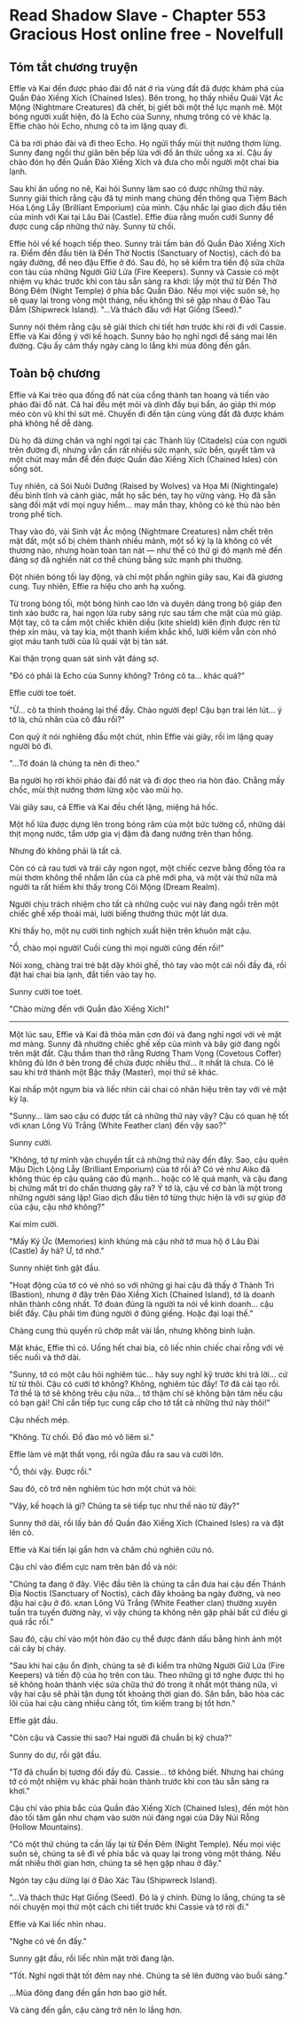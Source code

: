 # Read Shadow Slave - Chapter 553 Gracious Host online free - Novelfull

## Tóm tắt chương truyện

Effie và Kai đến được pháo đài đổ nát ở rìa vùng đất đã được khám phá của Quần Đảo Xiềng Xích (Chained Isles). Bên trong, họ thấy nhiều Quái Vật Ác Mộng (Nightmare Creatures) đã chết, bị giết bởi một thế lực mạnh mẽ. Một bóng người xuất hiện, đó là Echo của Sunny, nhưng trông có vẻ khác lạ. Effie chào hỏi Echo, nhưng cô ta im lặng quay đi.

Cả ba rời pháo đài và đi theo Echo. Họ ngửi thấy mùi thịt nướng thơm lừng. Sunny đang ngồi thư giãn bên bếp lửa với đồ ăn thức uống xa xỉ. Cậu ấy chào đón họ đến Quần Đảo Xiềng Xích và đưa cho mỗi người một chai bia lạnh.

Sau khi ăn uống no nê, Kai hỏi Sunny làm sao có được những thứ này. Sunny giải thích rằng cậu đã tự mình mang chúng đến thông qua Tiệm Bách Hóa Lộng Lẫy (Brilliant Emporium) của mình. Cậu nhắc lại giao dịch đầu tiên của mình với Kai tại Lâu Đài (Castle). Effie đùa rằng muốn cưới Sunny để được cung cấp những thứ này. Sunny từ chối.

Effie hỏi về kế hoạch tiếp theo. Sunny trải tấm bản đồ Quần Đảo Xiềng Xích ra. Điểm đến đầu tiên là Đền Thờ Noctis (Sanctuary of Noctis), cách đó ba ngày đường, để neo đậu Effie ở đó. Sau đó, họ sẽ kiểm tra tiến độ sửa chữa con tàu của những Người Giữ Lửa (Fire Keepers). Sunny và Cassie có một nhiệm vụ khác trước khi con tàu sẵn sàng ra khơi: lấy một thứ từ Đền Thờ Bóng Đêm (Night Temple) ở phía bắc Quần Đảo. Nếu mọi việc suôn sẻ, họ sẽ quay lại trong vòng một tháng, nếu không thì sẽ gặp nhau ở Đảo Tàu Đắm (Shipwreck Island). "...Và thách đấu với Hạt Giống (Seed)."

Sunny nói thêm rằng cậu sẽ giải thích chi tiết hơn trước khi rời đi với Cassie. Effie và Kai đồng ý với kế hoạch. Sunny bảo họ nghỉ ngơi để sáng mai lên đường. Cậu ấy cảm thấy ngày càng lo lắng khi mùa đông đến gần.

## Toàn bộ chương

Effie và Kai trèo qua đống đổ nát của cổng thành tan hoang và tiến vào pháo đài đổ nát. Cả hai đều mệt mỏi và dính đầy bụi bẩn, áo giáp thì móp méo còn vũ khí thì sứt mẻ. Chuyến đi đến tận cùng vùng đất đã được khám phá không hề dễ dàng.

Dù họ đã dừng chân và nghỉ ngơi tại các Thành lũy (Citadels) của con người trên đường đi, nhưng vẫn cần rất nhiều sức mạnh, sức bền, quyết tâm và một chút may mắn để đến được Quần đảo Xiềng Xích (Chained Isles) còn sống sót.

Tuy nhiên, cả Sói Nuôi Dưỡng (Raised by Wolves) và Họa Mi (Nightingale) đều bình tĩnh và cảnh giác, mắt họ sắc bén, tay họ vững vàng. Họ đã sẵn sàng đối mặt với mọi nguy hiểm… may mắn thay, không có kẻ thù nào bên trong phế tích.

Thay vào đó, vài Sinh vật Ác mộng (Nightmare Creatures) nằm chết trên mặt đất, một số bị chém thành nhiều mảnh, một số kỳ lạ là không có vết thương nào, nhưng hoàn toàn tan nát — như thể có thứ gì đó mạnh mẽ đến đáng sợ đã nghiền nát cơ thể chúng bằng sức mạnh phi thường.

Đột nhiên bóng tối lay động, và chỉ một phần nghìn giây sau, Kai đã giương cung. Tuy nhiên, Effie ra hiệu cho anh hạ xuống.

Từ trong bóng tối, một bóng hình cao lớn và duyên dáng trong bộ giáp đen tinh xảo bước ra, hai ngọn lửa ruby sáng rực sau tấm che mặt của mũ giáp. Một tay, cô ta cầm một chiếc khiên diều (kite shield) kiên định được rèn từ thép xỉn màu, và tay kia, một thanh kiếm khắc khổ, lưỡi kiếm vẫn còn nhỏ giọt máu tanh tưởi của lũ quái vật bị tàn sát.

Kai thận trọng quan sát sinh vật đáng sợ.

"Đó có phải là Echo của Sunny không? Trông cô ta… khác quá?"

Effie cười toe toét.

"Ừ… cô ta thỉnh thoảng lại thế đấy. Chào người đẹp! Cậu bạn trai lén lút… ý tớ là, chủ nhân của cô đâu rồi?"

Con quỷ ít nói nghiêng đầu một chút, nhìn Effie vài giây, rồi im lặng quay người bỏ đi.

"...Tớ đoán là chúng ta nên đi theo."

Ba người họ rời khỏi pháo đài đổ nát và đi dọc theo rìa hòn đảo. Chẳng mấy chốc, mùi thịt nướng thơm lừng xộc vào mũi họ.

Vài giây sau, cả Effie và Kai đều chết lặng, miệng há hốc.

Một hố lửa được dựng lên trong bóng râm của một bức tường cổ, những dải thịt mọng nước, tẩm ướp gia vị đậm đà đang nướng trên than hồng.

Nhưng đó không phải là tất cả.

Còn có cả rau tươi và trái cây ngon ngọt, một chiếc cezve bằng đồng tỏa ra mùi thơm không thể nhầm lẫn của cà phê mới pha, và một vài thứ nữa mà người ta rất hiếm khi thấy trong Cõi Mộng (Dream Realm).

Người chịu trách nhiệm cho tất cả những cuộc vui này đang ngồi trên một chiếc ghế xếp thoải mái, lười biếng thưởng thức một lát dưa.

Khi thấy họ, một nụ cười tinh nghịch xuất hiện trên khuôn mặt cậu.

"Ồ, chào mọi người! Cuối cùng thì mọi người cũng đến rồi!"

Nói xong, chàng trai trẻ bật dậy khỏi ghế, thò tay vào một cái nồi đầy đá, rồi đặt hai chai bia lạnh, đắt tiền vào tay họ.

Sunny cười toe toét.

"Chào mừng đến với Quần đảo Xiềng Xích!"

***

Một lúc sau, Effie và Kai đã thỏa mãn cơn đói và đang nghỉ ngơi với vẻ mặt mơ màng. Sunny đã nhường chiếc ghế xếp của mình và bây giờ đang ngồi trên mặt đất. Cậu thầm than thở rằng Rương Tham Vọng (Covetous Coffer) không đủ lớn ở bên trong để chứa được nhiều thứ… ít nhất là chưa. Có lẽ sau khi trở thành một Bậc thầy (Master), mọi thứ sẽ khác.

Kai nhấp một ngụm bia và liếc nhìn cái chai có nhãn hiệu trên tay với vẻ mặt kỳ lạ.

"Sunny… làm sao cậu có được tất cả những thứ này vậy? Cậu có quan hệ tốt với клаn Lông Vũ Trắng (White Feather clan) đến vậy sao?"

Sunny cười.

"Không, tớ tự mình vận chuyển tất cả những thứ này đến đây. Sao, cậu quên Mậu Dịch Lộng Lẫy (Brilliant Emporium) của tớ rồi à? Có vẻ như Aiko đã không thúc ép cậu quảng cáo đủ mạnh… hoặc có lẽ quá mạnh, và cậu đang bị chứng mất trí do chấn thương gây ra? Ý tớ là, cậu về cơ bản là một trong những người sáng lập! Giao dịch đầu tiên tớ từng thực hiện là với sự giúp đỡ của cậu, cậu nhớ không?"

Kai mỉm cười.

"Mấy Ký Ức (Memories) kinh khủng mà cậu nhờ tớ mua hộ ở Lâu Đài (Castle) ấy hả? Ừ, tớ nhớ."

Sunny nhiệt tình gật đầu.

"Hoạt động của tớ có vẻ nhỏ so với những gì hai cậu đã thấy ở Thành Trì (Bastion), nhưng ở đây trên Đảo Xiềng Xích (Chained Island), tớ là doanh nhân thành công nhất. Tớ đoán đúng là người ta nói về kinh doanh… cậu biết đấy. Cậu phải tìm đúng người ở đúng giếng. Hoặc đại loại thế."

Chàng cung thủ quyến rũ chớp mắt vài lần, nhưng không bình luận.

Mặt khác, Effie thì có. Uống hết chai bia, cô liếc nhìn chiếc chai rỗng với vẻ tiếc nuối và thở dài.

"Sunny, tớ có một câu hỏi nghiêm túc… hãy suy nghĩ kỹ trước khi trả lời… cứ từ từ thôi. Cậu có cưới tớ không? Không, nghiêm túc đấy! Tớ đã cải tạo rồi. Tớ thề là tớ sẽ không trêu cậu nữa… tớ thậm chí sẽ không bận tâm nếu cậu có bạn gái! Chỉ cần tiếp tục cung cấp cho tớ tất cả những thứ này thôi!"

Cậu nhếch mép.

"Không. Từ chối. Đồ đào mỏ vô liêm sỉ."

Effie làm vẻ mặt thất vọng, rồi ngửa đầu ra sau và cười lớn.

"Ồ, thôi vậy. Được rồi."

Sau đó, cô trở nên nghiêm túc hơn một chút và hỏi:

"Vậy, kế hoạch là gì? Chúng ta sẽ tiếp tục như thế nào từ đây?"

Sunny thở dài, rồi lấy bản đồ Quần đảo Xiềng Xích (Chained Isles) ra và đặt lên cỏ.

Effie và Kai tiến lại gần hơn và chăm chú nghiên cứu nó.

Cậu chỉ vào điểm cực nam trên bản đồ và nói:

"Chúng ta đang ở đây. Việc đầu tiên là chúng ta cần đưa hai cậu đến Thánh Địa Noctis (Sanctuary of Noctis), cách đây khoảng ba ngày đường, và neo đậu hai cậu ở đó. клаn Lông Vũ Trắng (White Feather clan) thường xuyên tuần tra tuyến đường này, vì vậy chúng ta không nên gặp phải bất cứ điều gì quá rắc rối."

Sau đó, cậu chỉ vào một hòn đảo cụ thể được đánh dấu bằng hình ảnh một cái cây bị cháy.

"Sau khi hai cậu ổn định, chúng ta sẽ đi kiểm tra những Người Giữ Lửa (Fire Keepers) và tiến độ của họ trên con tàu. Theo những gì tớ nghe được thì họ sẽ không hoàn thành việc sửa chữa thứ đó trong ít nhất một tháng nữa, vì vậy hai cậu sẽ phải tận dụng tốt khoảng thời gian đó. Săn bắn, bão hòa các lõi của hai cậu càng nhiều càng tốt, tìm kiếm trang bị tốt hơn."

Effie gật đầu.

"Còn cậu và Cassie thì sao? Hai người đã chuẩn bị kỹ chưa?"

Sunny do dự, rồi gật đầu.

"Tớ đã chuẩn bị tương đối đầy đủ. Cassie… tớ không biết. Nhưng hai chúng tớ có một nhiệm vụ khác phải hoàn thành trước khi con tàu sẵn sàng ra khơi."

Cậu chỉ vào phía bắc của Quần đảo Xiềng Xích (Chained Isles), đến một hòn đảo tối tăm gần như chạm vào sườn núi đáng ngại của Dãy Núi Rỗng (Hollow Mountains).

"Có một thứ chúng ta cần lấy lại từ Đền Đêm (Night Temple). Nếu mọi việc suôn sẻ, chúng ta sẽ đi về phía bắc và quay lại trong vòng một tháng. Nếu mất nhiều thời gian hơn, chúng ta sẽ hẹn gặp nhau ở đây."

Ngón tay cậu dừng lại ở Đảo Xác Tàu (Shipwreck Island).

"...Và thách thức Hạt Giống (Seed). Đó là ý chính. Đừng lo lắng, chúng ta sẽ nói chuyện mọi thứ một cách chi tiết trước khi Cassie và tớ rời đi."

Effie và Kai liếc nhìn nhau.

"Nghe có vẻ ổn đấy."

Sunny gật đầu, rồi liếc nhìn mặt trời đang lặn.

"Tốt. Nghỉ ngơi thật tốt đêm nay nhé. Chúng ta sẽ lên đường vào buổi sáng."

...Mùa đông đang đến gần hơn bao giờ hết.

Và càng đến gần, cậu càng trở nên lo lắng hơn.
